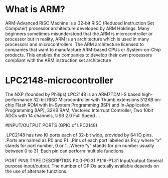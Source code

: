 # What is ARM?
ARM-Advanced RISC Machine is a 32-bit RISC (Reduced Instruction Set Computer) processor architecture developed by ARM Holdings. Many beginners sometimes misunderstood that the ARM is microcontroller or processor but in reality, ARM is an architecture which is used in many processors and microcontrollers. The ARM architecture licensed to companies that want to manufacture ARM-based CPUs or System-on-Chip products. This enables the companies to develop their own processors compliant with the ARM instruction set architecture


# LPC2148-microcontroller
The NXP (founded by Philips) LPC2148 is an ARM7TDMI-S based high-performance 32-bit RISC Microcontroller with Thumb extensions 512KB on-chip Flash ROM with In-System Programming (ISP) and In-Application Programming (IAP), 32KB RAM, Vectored Interrupt Controller, Two 10bit ADCs with 14 channels, USB 2.0 Full Speed ...

#INPUT/OUTPUT PORTS (GPIO of LPC2148)

 .LPC2148 has two IO ports each of 32-bit wide, provided by 64 IO pins.
 .Ports are named as P0 and P1.
 .Pins of each port labeled as Px.y where “x” stands for port number, 0 or 1. 
 .Where “y” stands for pin number usually between 0 to 31. Each pin can perform multiple functions.
 
 
 
 PORT PINS       	TYPE	DESCRIPTION
P0.0-P0.31
P1.16-P1.31	Input/output	General purpose input/output. The number of GPIOs actually available depends on the use of alternate functions.
